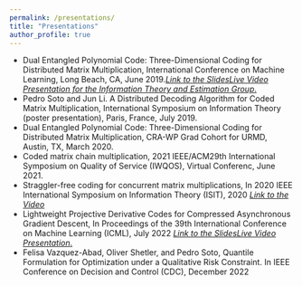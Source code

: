 ```yaml
---
permalink: /presentations/
title: "Presentations"
author_profile: true
---
```


+ Dual Entangled Polynomial Code: Three-Dimensional Coding for Distributed Matrix Multiplication, International Conference on Machine Learning, Long Beach, CA, June 2019.[*Link to the SlidesLive Video Presentation for the Information Theory and Estimation Group*.](https://slideslive.com/38917931/information-theory-and-estimation)
+ Pedro Soto and Jun Li. A Distributed Decoding Algorithm for Coded Matrix Multiplication, International Symposium on Information Theory (poster presentation), Paris, France, July 2019.
+ Dual Entangled Polynomial Code: Three-Dimensional Coding for Distributed Matrix Multiplication, CRA-WP Grad Cohort for URMD, Austin, TX, March 2020.
+ Coded matrix chain multiplication, 2021 IEEE/ACM29th International Symposium on Quality of Service (IWQOS), Virtual Conferenc, June 2021.
+ Straggler-free coding for concurrent matrix multiplications, In 2020 IEEE International Symposium on Information Theory (ISIT), 2020 [*Link to the Video*](https://2020.ieee-isit-virtual.org/presentation/lecture/straggler-free-coding-concurrent-matrix-multiplications)
+ Lightweight Projective Derivative Codes for Compressed Asynchronous Gradient Descent, In Proceedings of the 39th International Conference on Machine Learning (ICML), July 2022 [*Link to the SlidesLive Video Presentation*.](https://slideslive.com/38983290/lightweight-projective-derivative-codes-for-compressed-asynchronous-gradient-descent?ref=search-presentations-Pedro+Soto)
+ Felisa Vazquez-Abad, Oliver Shetler, and Pedro Soto, Quantile Formulation for Optimization under a Qualitative Risk Constraint. In IEEE Conference on Decision and Control (CDC), December 2022
